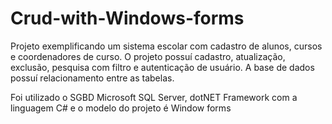 # Crud-with-Windows-forms

Projeto exemplificando um sistema escolar com cadastro de alunos, cursos e coordenadores de curso.
O projeto possuí cadastro, atualização, exclusão, pesquisa com filtro e autenticação de usuário. A base de dados possuí relacionamento entre as tabelas.

Foi utilizado o  SGBD Microsoft SQL Server, dotNET Framework com a linguagem C# e o modelo do projeto é Window forms
